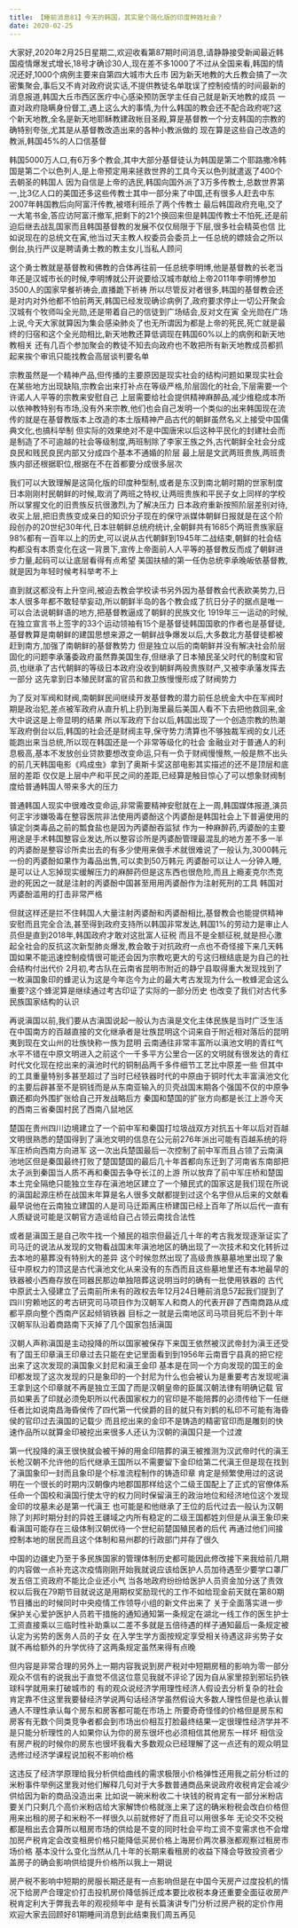 ```yaml
---
title: 【睡前消息81】今天的韩国，其实是个简化版的印度种姓社会？
date: 2020-02-25
---
```


大家好,2020年2月25日星期二,欢迎收看第87期时间消息,请静静接受新闻最近韩国疫情爆发式增长,18号才确诊30人,现在差不多1000了不过从全国来看,韩国的情况还好,1000个病例主要来自第四大城市大丘市
因为新天地教的大丘教会搞了一次密集聚会,事后又不肯对政府说实话,不提供教徒名单耽误了控制疫情的时间最新的消息报道,韩国大丘市西区医疗中心感染预防医学主任自己就是新天地教的成员
一直对政府隐瞒身份督工,遇上这么大的事情,为什么韩国的教会还不配合政府呢?这个新天地教,全名是新天地耶稣教建政帐目圣殿,算是基督教一个分支韩国的宗教的确特别夸张,尤其是从基督教改造出来的各种小教派做的
现在算是这些自己改造的教派,韩国45%的人口信基督

韩国5000万人口,有6万多个教会,其中大部分基督徒认为韩国是第二个耶路撒冷韩国是第二个以色列人,是上帝预定用来拯救世界的工具今天以色列就遣返了400个去朝圣的韩国人
因为自信是上帝的选民,韩国向国外派了3万多传教士,总数世界第一,比3亿人口的美国还多这些传教士其中一部分来了中国,还有很多人赶去中东2007年韩国教后向阿富汗传教,被塔利班杀了两个传教士
最后韩国政府充电,交了一大笔书金,答应访阿富汗撤军,把剩下的21个换回来但是韩国传教士不怕死,还是前迫后继去战乱国家而且韩国基督教的发展不仅仅局限于下层,很多社会精英也信
比如说现在的总统文在寅,他当过天主教人权委员会委员上一任总统的嫖妓会之所以倒台,执行严议是聘请勇士教的教主女儿当私人顾问

这个勇士教就是基督教和佛教的合体再往前一任总统李明博,他是基督教的长老当年还是汉城市长的时候,李明博就公开说要给汉城市献给上帝2011年李明博参加3500人的国家早餐祈祷会,直播跪下祈祷
所以尽管反对者很多,韩国的基督教会还是对内对外他都不怕前两天,韩国已经发现确诊病例了,政府要求停止一切公开聚会汉城有个牧师叫全光勋,还是带着自己的信徒到广场结会,反对文在寅
全光勋在广场上说,今天大家就算因为集会感染肺炎了也无所谓因为都是上帝的死民,死亡就是最终的归宿和这个全光勋相比,新天地教还算低调现在韩国60%以上的病例和新天地教相关
还有几百个参加聚会的教徒不知去向政府也不敢把所有新天地教成员都抓起来挨个审讯只能找教会高层谈判要名单

宗教虽然是一个精神产品,但传播的主要原因是现实社会的结构问题如果现实社会在某些地方出现缺陷,宗教会出来打补点在等级严格,阶层固化的社会,下层需要一个许诺人人平等的宗教来安慰自己
上层需要给社会提供精神麻醉品,减少维稳成本所以依神教特别有市场,没有外来宗教,他们也会自己发明一个类似的出来韩国现在流传的就是在基督教版本上改造的本土版精神产品古代的朝鲜虽然名义上接受中国儒典文化,也搞科举制
但实际的效果绝对不是中国唐宋以后这种平民化的封建社会而是制造了不可逾越的社会等级制度,两班制除了李家王族之外,古代朝鲜全社会分成良民和贱民良民内部又分成四个基本不通婚的阶层
最上层是文武两班贵族,两班贵族内部还根据职位,根据在不在首都要分成很多层次

我们可以大致理解是这简化版的印度种型制,或者是东汉到南北朝时期的世家制度日本刚刚村民朝鲜的时候,取消了两班之特权,让两班贵族和平民子女上同样的学校所以掌握文化的旧贵族反抗很激烈,为了解决压力
日本政府重新按照阶层差别对待,收买上层,把旧贵族变成亲日的知识分子现在的保守派媒体朝鲜日报就是在这个阶段创办的20世纪30年代,日本驻朝鲜总统府统计,全朝鲜共有1685个两班贵族家庭
98%都有一百年以上的历史,可以说从古代朝鲜到1945年二战结束,朝鲜的社会结构都没有本质变化在这一背景下,宣传上帝面前人人平等的基督教反而成了朝鲜进步力量,起码可以让底层看得有点希望
美国扶植的第一任伪总统李承晚皈依基督教,就是因为年轻时候考科举考不上

直到就这都没有上升空间,被迫去教会学校读书另外因为基督教会代表欧美势力,日本人很多年都不敢轻举妄动,所以朝鲜半岛的各个教会成了抗日分子的据点是唯一可以合法说朝鲜语的地方,把基督教逼成了朝鲜的民族文化
1919年三一运动的时候,在独立宣言书上签字的33个运动领袖有15个是基督徒韩国国歌的作者也是基督徒,基督教算是南朝鲜的建国思想来源之一朝鲜战争爆发以后,大多数北方基督徒都被赶到南方,加强了南朝鲜的基督教势力
但是独立以后的南朝鲜并没有解决社会阶层固化的问题李承藩委政府虽然靠美国生存,但继承了日本殖民圣父时代的制度和官员,也继承了古代朝鲜的等级日本政府没收到朝鲜两般贵族财产,又被李承藩发挥去一部分
这先拿到日本殖民财富的官员和救卫族慢慢形成了财阀势力

为了反对军阀和财阀,南朝鲜民间继续开发基督教的潜力前任总统金大中在军阀时期是政治犯,差点被军政府从直升机上扔到海里最后美国人看不下去把他救回来,金大中说这是上帝显明的结果
所以军政府下台以后,韩国出现了一个创造宗教的热潮军政府倒台以后,韩国的社会还是财阀主导,保守势力清算也不够独裁军阀的女儿还能跑出来当总统,所以现在韩国还是一个非常等级化的社会
金融业对于普通人的利息极高,基本不发放创业贷款要想改变命运,只有一负于财阀慢慢熬,一般是熬不出头的前几天韩国电影《鸡成虫》拿到了奥斯卡奖这部电影其实描述的还不是顶层和底层的差距
仅仅是上层中产和平民之间的差距,已经算是触目惊心了可以想象财阀制度给普通韩国人带来多大的压力

普通韩国人现实中很难改变命运,非常需要精神安慰就在上一周,韩国媒体报道,演员何正宇涉嫌吸毒在整容医院非法使用丙婆酚这个丙婆酚是韩国社会上下普遍使用的镇定剑类毒品之前的瓢食盐也是因为丙婆酚吞监狱
作为一种麻醉药,丙婆酚的主要用途是手术韩国整容业发达,所以整容诊所是丙婆酚管理最混乱的地方差不多一半的丙婆酚是整容诊所卖出去的有多少使用来做手术就很难说了一般认为,3000韩元一份的丙婆酚如果作为毒品出售,可以卖到50万韩元
丙婆酚可以让人一分钟入睡,是可以让人忘掉现实缓解压力的麻醉药但是这东西也很危险,而且上瘾麦克尔杰克逊的死因之一就是注射的丙婆酚中国甚至用用丙婆酚作为注射死刑的工具
韩国对丙婆酚滥用的打击非常严格

但就这样还是拦不住韩国人大量注射丙婆酚和丙婆酚相比,基督教会也能提供精神安慰而且完全合法,甚至得到政府支持所以韩国非常发达,韩国1%的劳动力是审止人员但是直到2018年,韩国政府才敢对这批富人征税
而且不是全额征税,就是担心激起全社会的反抗这次新型肺炎爆发,教会敢于对抗政府一点也不奇怪接下来几天韩国如果不能迅速控制疫情很可能还会因为宗教吃更大的亏这归根结底是为自己的社会结构付出代价
2月初,考古队在云南省昆明市附近的静宁县取得重大发现找到了一枚滇国象印的蜂泥认为这是今年迄今为止的最大考古发现为什么一枚蜂泥会这么重要?这个蜂泥算是继续通过考古印证了实际的一部分历史
也改变了我们对古代多民族国家结构的认识

再说滇国以前,我们要从古滇国说起一般认为古滇是文化主体民族是当时广泛生活在中国南方的百越直接的文化继承者是壮族昆明这个词来自于附近相对落后的昆明夷到现在文山州的壮族快称一族为昆明
云南通往非常丰富所以滇池文明的青红气水平不错在中原文明进入之前这个一千多平方公里合一区的文明就有很发达的青红时代文化现在挖出来的滇池时代的铜制品两千多件细节工艺比中原差一些
但其中的工具重量特别多甚至超过了当时已经铁器时代的中原由于铜时代太丰富滇池文化的主要后辟甚至不是铜钱而是从东南亚输入的贝壳战国末期各个强国不仅的中原争霸还都向外围扩张给自己开发战略后方
秦国和楚国的扩张方向都是长江上游今天的西南三省秦国村民了西南八鼠地区

楚国在贵州四川边境建立了一个前中军和秦国打垃圾战双方对抗五十年以后对百越文明很熟悉的楚国得到了滇池文明的信息在公元前276年派出可能有百越系统的将军庄桥向西南方向进军
这一次出兵楚国最后一次控制了前中军而且占领了云南滇池地区但是秦国最终打败了楚国楚国的最后几十年首都向东迁到了河南省东南部把太子派到秦国当人质不再和秦国去争夺长江的上游
所以放弃了前中军庄桥和楚国本土完全隔绝只能独立生存在滇池地区建立了一个殖民式的国家这是我们现在所说的滇国起源庄桥在战国末年算是名人很多文献都提到过这个名字但从后来的文献看
最早说他在云南独立建国的人是司马迁距离庄桥建国已经上百年了所以后代一直有人质疑说可能是汉朝官方造谣给自己占领云南找合法性

或者是滇国王是自己吹牛找一个殖民的祖宗但最近几十年的考古我发现逐渐证实了司马迁的说法从发现的文物看战国末年滇池地区的确出现了一次技术和文化转折过去本地的墓葬没有特别大的差异
这个时候忽然出现了高级贵族墓墓地里出现了象征中原权力的顶这是古代滇池文化从来没有的东西而且这些墓地里还有本地最早的铁器被小西裔存放在同器民那边单独陪葬这说明当时的确有一批使用铁器的
古代中原武士入侵建立了云南前所未有的政权去年12月24日睡前消息57起我们提到了四川穷赖地区的考古研究司马项目作为汉朝军人和商人的代表开辟了西南商路从成都平原向整个西南产区起倾销铁器
目标之一就是云南地区司马项目死后不到十年汉朝军队沿着商路南下灭掉了几个国家包括滇国

汉朝人声称滇国是主动投降的所以国家被保存下来国王依然被汉武帝封为滇王还受有了国王印章滇王印章过去只能在史记里面看到到1956年云南晋宁县真的把它挖出来了这次发现的滇国象义封尼和滇王金印
基本是在同一个方向发现的国王的金印都发现了这次发现的只是象印的一个封尼为什么也会被认为是重要考古发现呢滇王拿到这个印章就不再是独立王国了而是汉朝皇帝的臣属汉朝法律有明确记载
官员如果丢了印就必须免职所以代表国家权力的官印是不能陪葬的必须传给下一任继任者比如说南昌海昏侯传了四代第一代侯爵的目的就只有刘鹤的私印不可能有海昏侯的官印过去滇国的记载少
而且挖出来的金印不是铸造的精密官印而是雕刻的快速作品所以就算金印被挖出来很多人还认为汉朝的滇国只是一个过渡

第一代投降的滇王很快就会被干掉的用金印陪葬的滇王被推测为汉武帝时代的滇王长枪汉朝不允许他的后代继承王国所以不需要留下金印给第二代滇王但是现在找到了滇国象印一封而且象印是个标准流程制作的铸造印章
肯定是频繁使用过的这说明在一个很长的时期内汉朝像内地郡国那样给这个二级王国配上了正式的官僚体系任命一个国校和滇国行使太守的权力同时保留滇王的政治地位和经济地位这个发现金印的坟墓未必是第一代滇王
也可能是和他继承了王位的后代过去一般认为汉朝除了刘邦时期分封的异姓王疆域之内所有稳定的二级王国都姓刘但是从滇王象印来看滇国可能存在三级体制汉朝优待一个世纪前楚国殖民者的后代
再通过他们间接控制本地的居民而且这个体制和易州郡的行政部门并存了很久

中国的边疆史乃至于多民族国家的管理体制历史都可能因此修改接下来我给前几期的内容做一点补充这次疫情刚刚开始我就说应该给医护人员加待遇至少要学口罩厂发五倍工资政府不能比企业还小气
当各地政府纷纷给医护人员资金加分送了责效权以后我在79期节目就说这是用期权奖励现代的工作不如给现金前天就在第80期节目播出的时候同时中央疫情工作领导小组的新文件出来了
关于全面落实进一步保护关心爱护医护人员若干措施的通知通知第一条规定在湖北一线工作的医生护士工资直接乘以三临时性补助乘以二差不多就是五倍待遇的样子通知最后一条规定被认定为劣势的医务人员的子女
在入学生学方面按规定享受相关待遇这非劣势子女就不再给额外的升学优待了这两条规定虽然来得有点晚

但内容是非常合理的另外上一期内容我说到房产税对中短期房租的影响为零一部分观众不信有的说我出于直觉不信这位意见我就不评论了因为自从家里掠到邪坛扔铁球科学就用来打破城市的
有的观众说经济学用理性经济人假设去分析复杂的社会肯定靠不住这里我要替经济学说两句话经济学虽然假设大多数人理性但是也承认普通人不理性承认每个房东和房客都可能在市场上
所要奇奇怪怪的价格但是房东和房客有无数个同类竞争者都会到市场出价相互打脸最终结果一定很理性经济学并不是只能分析理性的人如果你认为你的房东很坏也必须相信其他房东一样坏
相信没有房产税的时候你的房东也很坏我看大多数观众已经理解了这一点还有的观众明显选修过经济学课程说加税不影响价格

这违反了经济学原理给我分析供给曲线的需求极限小价格弹性还用我之前分析过的米粉事件举例这里我对他们解释几句对于大多数普通商品来说政府收税肯定会减少供给因为新的商品没造出来
比如说一碗米粉收二十块钱的税肯定有一部分米粉店要关门只剩几个高价米粉店给大家解馋价格就涨上来了这的确米粉税会改白价格但用来出租的房子和米粉不一样很久以前就修好了而且可以用很多年
无论交不交税都是租出去合算所以租房市场的供给是不变的同时社会平均工资不变需求也不会增加房产税肯定会改变租房价格只能降低买房价格上海房价两次暴涨都观察过租房市场价格
基本没什么变化当然从几十年的长期来看租房的收益下降会导致投资者少盖房子的确会影响供给提升价格所以我上一期说

房产税不影响中短期的房服长期还是有一点影响但是在中国今天房产过度投机的情况下给房产合理定价打击投机房价降低拆迁成本要比收税本身还重要全面征收房产税肯定利大于弊我去年的观视频年中
是有长篇演讲专门分析过房产税的定价作用欢迎大家去回顾好81期睡间消息到此结束我们周五再见